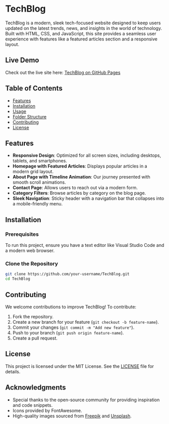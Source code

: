 # TechBlog

TechBlog is a modern, sleek tech-focused website designed to keep users updated on the latest trends, news, and insights in the world of technology. Built with HTML, CSS, and JavaScript, this site provides a seamless user experience with features like a featured articles section and a responsive layout.

## Live Demo

Check out the live site here: [TechBlog on GitHub Pages](https://mayen007.github.io/TechBlog/)


## Table of Contents
- [Features](#features)
- [Installation](#installation)
- [Usage](#usage)
- [Folder Structure](#folder-structure)
- [Contributing](#contributing)
- [License](#license)

## Features

- **Responsive Design**: Optimized for all screen sizes, including desktops, tablets, and smartphones.
- **Homepage with Featured Articles**: Displays popular articles in a modern grid layout.
- **About Page with Timeline Animation**: Our journey presented with smooth scroll animations.
- **Contact Page**: Allows users to reach out via a modern form.
- **Category Filters**: Browse articles by category on the blog page.
- **Sleek Navigation**: Sticky header with a navigation bar that collapses into a mobile-friendly menu.

## Installation

### Prerequisites
To run this project, ensure you have a text editor like Visual Studio Code and a modern web browser.

### Clone the Repository
```bash
git clone https://github.com/your-username/TechBlog.git
cd TechBlog
```

## Contributing

We welcome contributions to improve TechBlog! To contribute:

1. Fork the repository.
2. Create a new branch for your feature (`git checkout -b feature-name`).
3. Commit your changes (`git commit -m "Add new feature"`).
4. Push to your branch (`git push origin feature-name`).
5. Create a pull request.

## License

This project is licensed under the MIT License. See the [LICENSE](LICENSE) file for details.

## Acknowledgments

- Special thanks to the open-source community for providing inspiration and code snippets.
- Icons provided by FontAwesome.
- High-quality images sourced from [Freepik](https://www.freepik.com) and [Unsplash](https://unsplash.com).

